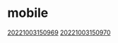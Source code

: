 # mobile
[20221003150969](/zet/20221003150969/README.md)
[20221003150970](/zet/20221003150970/README.md)

